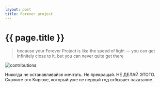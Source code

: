 ```yaml
---
layout: post
title: Forever project
---
```

# {{ page.title }}


> because your Forever Project is like the speed of light — you can get infinitely close to it, but you can never quite get there

![contributions](/images/photo/contributions.png)

Никогда не останавливайся мечтать. Не прекращай. НЕ ДЕЛАЙ ЭТОГО. Скажите это Кирюхе, который уже не первый год отбывает наказание.